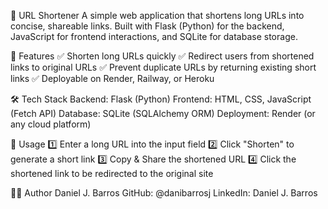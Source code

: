 🔗 URL Shortener
A simple web application that shortens long URLs into concise, shareable links. Built with Flask (Python) for the backend, JavaScript for frontend interactions, and SQLite for database storage.

🚀 Features
✅ Shorten long URLs quickly
✅ Redirect users from shortened links to original URLs
✅ Prevent duplicate URLs by returning existing short links
✅ Deployable on Render, Railway, or Heroku

🛠 Tech Stack
Backend: Flask (Python)
Frontend: HTML, CSS, JavaScript (Fetch API)
Database: SQLite (SQLAlchemy ORM)
Deployment: Render (or any cloud platform)

🎯 Usage
1️⃣ Enter a long URL into the input field
2️⃣ Click "Shorten" to generate a short link
3️⃣ Copy & Share the shortened URL
4️⃣ Click the shortened link to be redirected to the original site

👨‍💻 Author
Daniel J. Barros
GitHub: @danibarrosj
LinkedIn: Daniel J. Barros